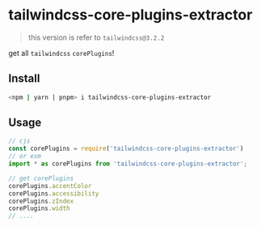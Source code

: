 # tailwindcss-core-plugins-extractor

> this version is refer to `tailwindcss@3.2.2`

get all `tailwindcss` `corePlugins`!

## Install

```bash
<npm | yarn | pnpm> i tailwindcss-core-plugins-extractor
```

## Usage

```js
// cjs
const corePlugins = require('tailwindcss-core-plugins-extractor')
// or esm
import * as corePlugins from 'tailwindcss-core-plugins-extractor';

// get corePlugins
corePlugins.accentColor
corePlugins.accessibility
corePlugins.zIndex
corePlugins.width
// ....
```
